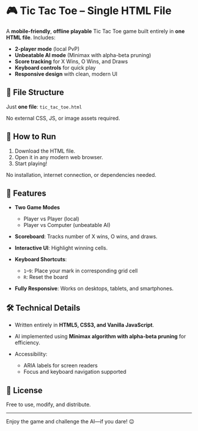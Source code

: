 # 🎮 Tic Tac Toe – Single HTML File

A **mobile-friendly**, **offline playable** Tic Tac Toe game built entirely in **one HTML file**. Includes:

* **2-player mode** (local PvP)
* **Unbeatable AI mode** (Minimax with alpha-beta pruning)
* **Score tracking** for X Wins, O Wins, and Draws
* **Keyboard controls** for quick play
* **Responsive design** with clean, modern UI

## 📂 File Structure

Just **one file**: `tic_tac_toe.html`

No external CSS, JS, or image assets required.

## 🚀 How to Run

1. Download the HTML file.
2. Open it in any modern web browser.
3. Start playing!

No installation, internet connection, or dependencies needed.

## 🎯 Features

* **Two Game Modes**

  * Player vs Player (local)
  * Player vs Computer (unbeatable AI)
* **Scoreboard**: Tracks number of X wins, O wins, and draws.
* **Interactive UI**: Highlight winning cells.
* **Keyboard Shortcuts**:

  * `1`–`9`: Place your mark in corresponding grid cell
  * `R`: Reset the board
* **Fully Responsive**: Works on desktops, tablets, and smartphones.

## 🛠️ Technical Details

* Written entirely in **HTML5, CSS3, and Vanilla JavaScript**.
* AI implemented using **Minimax algorithm with alpha-beta pruning** for efficiency.
* Accessibility:

  * ARIA labels for screen readers
  * Focus and keyboard navigation supported

## 📜 License

Free to use, modify, and distribute.

---

Enjoy the game and challenge the AI—if you dare! 😉
